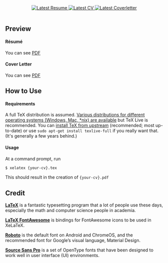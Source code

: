 <div align="center">
  <a href="https://raw.githubusercontent.com/ytjia/CV/master/resume/resume-eng.pdf">
    <img alt="Latest Resume" src="https://img.shields.io/badge/resume-pdf-green.svg" />
  </a>
  <a href="https://raw.githubusercontent.com/ytjia/CV/master/cv/cv.pdf">
    <img alt="Latest CV" src="https://img.shields.io/badge/cv-pdf-green.svg" />
  </a>
  <a href="https://raw.githubusercontent.com/ytjia/CV/master/cv/coverletter.pdf">
    <img alt="Latest Coverletter" src="https://img.shields.io/badge/coverletter-pdf-green.svg" />
  </a>
</div>

<br />


## <a name="preview"></a>Preview

#### Résumé

You can see [PDF](https://raw.githubusercontent.com/ytjia/CV/master/resume/resume-eng.pdf)

#### Cover Letter

You can see [PDF](https://raw.githubusercontent.com/ytjia/CV/master/cv/coverletter.pdf)


## <a name="how-to-use">How to Use

#### Requirements

A full TeX distribution is assumed.  [Various distributions for different operating systems (Windows, Mac, \*nix) are available](http://tex.stackexchange.com/q/55437) but TeX Live is recommended.
You can [install TeX from upstream](http://tex.stackexchange.com/q/1092) (recommended; most up-to-date) or use `sudo apt-get install texlive-full` if you really want that.  (It's generally a few years behind.)

#### Usage

At a command prompt, run

```bash
$ xelatex {your-cv}.tex
```

This should result in the creation of ``{your-cv}.pdf``


## <a name="credit">Credit

[**LaTeX**](http://www.latex-project.org) is a fantastic typesetting program that a lot of people use these days, especially the math and computer science people in academia.

[**LaTeX FontAwesome**](https://github.com/furl/latex-fontawesome) is bindings for FontAwesome icons to be used in XeLaTeX.

[**Roboto**](https://github.com/google/roboto) is the default font on Android and ChromeOS, and the recommended font for Google’s visual language, Material Design.

[**Source Sans Pro**](https://github.com/adobe-fonts/source-sans-pro) is a set of OpenType fonts that have been designed to work well in user interface (UI) environments.

